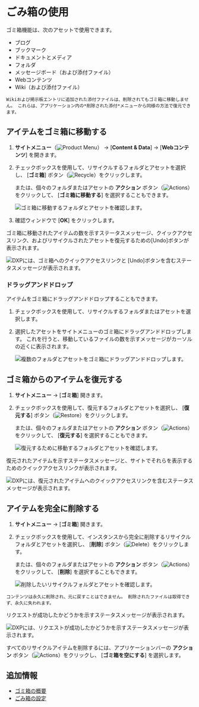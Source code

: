 # ごみ箱の使用

ゴミ箱機能は、次のアセットで使用できます。

  - ブログ
  - ブックマーク
  - ドキュメントとメディア
  - フォルダ
  - メッセージボード（および添付ファイル）
  - Webコンテンツ
  - Wiki（および添付ファイル）

<!-- end list -->

```{note}
Wikiおよび掲示板エントリに追加された添付ファイルは、削除されてもゴミ箱に移動しません。 これらは、アプリケーション内の*削除された添付*メニューから同様の方法で復元できます。
```

<a name="moving-items-to-the-recycle-bin" />

## アイテムをゴミ箱に移動する

1. **サイトメニュー**（![Product Menu](../../images/icon-product-menu.png)） → [**Content & Data**] → [**Webコンテンツ**] を開きます。

2.  チェックボックスを使用して、リサイクルするフォルダとアセットを選択し、 [**ゴミ箱**] ボタン（![Recycle](../../images/icon-app-trash.png)）をクリックします。

    または、個々のフォルダまたはアセットの **アクション** ボタン（![Actions](../../images/icon-actions.png)）をクリックして、 [**ゴミ箱に移動する**] を選択することもできます。

    ![ゴミ箱に移動するフォルダとアセットを確認します。](./using-the-recycle-bin/images/02.png)

3.  確認ウィンドウで [**OK**] をクリックします。

ゴミ箱に移動されたアイテムの数を示すステータスメッセージ、クイックアクセスリンク、およびリサイクルされたアセットを復元するための[Undo]ボタンが表示されます。

![DXPには、ゴミ箱へのクイックアクセスリンクと [Undo]ボタンを含むステータスメッセージが表示されます。 ](./using-the-recycle-bin/images/03.png)

### ドラッグアンドドロップ

アイテムをゴミ箱にドラッグアンドドロップすることもできます。

1.  チェックボックスを使用して、リサイクルするフォルダまたはアセットを選択します。

2.  選択したアセットをサイトメニューのゴミ箱にドラッグアンドドロップします。 これを行うと、移動しているファイルの数を示すメッセージがカーソルの近くに表示されます。

    ![複数のフォルダとアセットをゴミ箱にドラッグアンドドロップします。](./using-the-recycle-bin/images/04.png)

<a name="restoring-items-from-the-recycle-bin" />

## ゴミ箱からのアイテムを復元する

1. **サイトメニュー** → [**ゴミ箱**] 開きます。

2.  チェックボックスを使用して、復元するフォルダとアセットを選択し、 [**復元する**] ボタン（![Restore](../../images/icon-restore.png)）をクリックします。

    または、個々のフォルダまたはアセットの **アクション** ボタン（![Actions](../../images/icon-actions.png)）をクリックして、 [**復元する**] を選択することもできます。

    ![復元するために移動するフォルダとアセットを確認します。](./using-the-recycle-bin/images/05.png)

復元されたアイテムを示すステータスメッセージと、サイトでそれらを表示するためのクイックアクセスリンクが表示されます。

![DXPには、復元されたアイテムへのクイックアクセスリンクを含むステータスメッセージが表示されます。](./using-the-recycle-bin/images/06.png)

<a name="deleting-items-permanently" />

## アイテムを完全に削除する

1. **サイトメニュー** → [**ゴミ箱**] 開きます。

2.  チェックボックスを使用して、インスタンスから完全に削除するリサイクルフォルダとアセットを選択し、 [**削除**] ボタン（![Delete](../../images/icon-delete.png)）をクリックします。

    または、個々のフォルダまたはアセットの **アクション** ボタン（![Actions](../../images/icon-actions.png)）をクリックして、 [**削除**] を選択することもできます。

    ![削除したいリサイクルフォルダとアセットを確認します。](./using-the-recycle-bin/images/07.png)

<!-- end list -->

```{important}
コンテンツは永久に削除され、元に戻すことはできません。 削除されたファイルは取得できず、永久に失われます。
```

リクエストが成功したかどうかを示すステータスメッセージが表示されます。

![DXPには、リクエストが成功したかどうかを示すステータスメッセージが表示されます。](./using-the-recycle-bin/images/08.png)

すべてのリサイクルアイテムを削除するには、アプリケーションバーの **アクション** ボタン（![Actions](../../images/icon-actions.png)）をクリックし、 [**ゴミ箱を空にする**] を選択します。

## 追加情報

  - [ゴミ箱の概要](./recycle-bin-overview.md)
  - [ごみ箱の設定](./configuring-the-recycle-bin.md)
